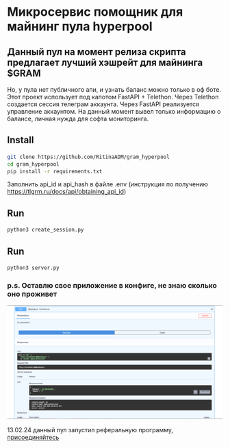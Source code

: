 # Микросервис помощник для майнинг пула hyperpool

## Данный пул на момент релиза скрипта предлагает лучший хэшрейт для майнинга $GRAM
Но, у пула нет публичного апи, и узнать баланс можно только в оф боте.
Этот проект использует под капотом FastAPI + Telethon. 
Через Telethon создается сессия телеграм аккаунта. 
Через FastAPI реализуется управление аккаунтом. 
На данный момент вывел только информацию о балансе, личная нужда для софта мониторинга. 



## Install
```bash
git clone https://github.com/RitinaADM/gram_hyperpool
cd gram_hyperpool
pip install -r requirements.txt
```
Заполнить api_id и api_hash в файле .env (инструкция по получению https://tlgrm.ru/docs/api/obtaining_api_id)
## Run
```bash
python3 create_session.py
```
## Run
```bash
python3 server.py
```


### p.s. Оставлю свое приложение в конфиге, не знаю сколько оно проживет
![img.png](img.png)

13.02.24 данный пул запустил реферальную программу, [присоединяйтесь](https://t.me/hyperpool_bot?start=816021335)

